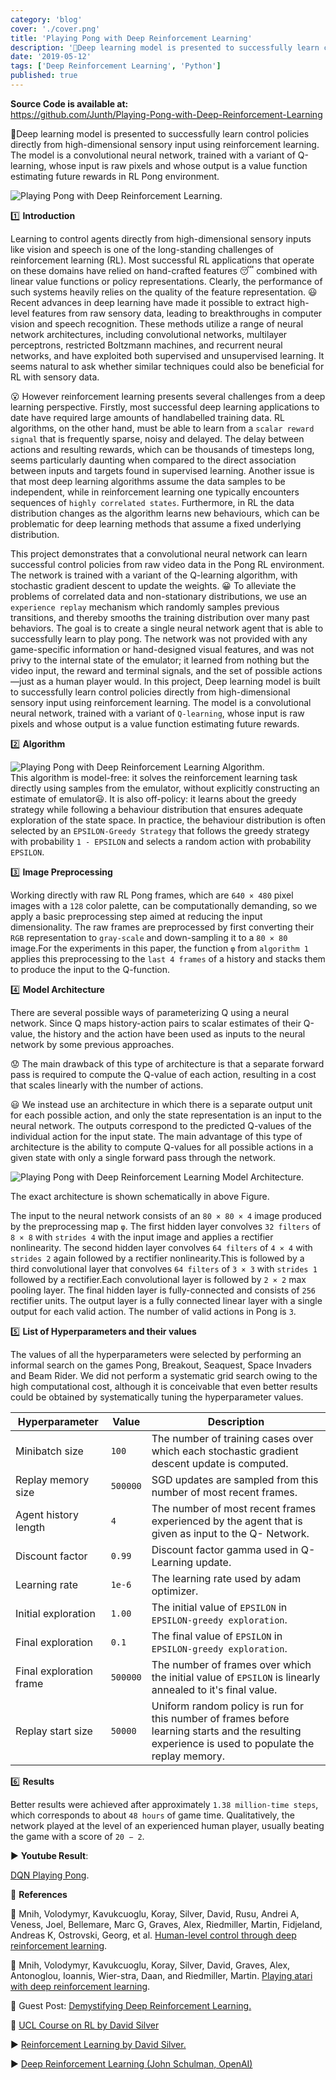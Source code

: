 ```yaml
---
category: 'blog'
cover: './cover.png'
title: 'Playing Pong with Deep Reinforcement Learning'
description: '🏓Deep learning model is presented to successfully learn control policies directly from high-dimensional...'
date: '2019-05-12'
tags: ['Deep Reinforcement Learning', 'Python']
published: true
---
```


**Source Code is available at:**<br>
https://github.com/Junth/Playing-Pong-with-Deep-Reinforcement-Learning

🏓Deep learning model is presented to successfully learn control policies directly from high-dimensional sensory input using reinforcement learning. The model is a convolutional neural network, trained with a variant of Q-learning, whose input is raw pixels and whose output is a value function estimating future rewards in RL Pong environment.

![Playing Pong with Deep Reinforcement Learning.](https://i.imgur.com/64aC4UW.gif)

1️⃣ **Introduction**

Learning to control agents directly from high-dimensional sensory inputs like vision and speech is one of the long-standing challenges of reinforcement learning (RL). Most successful RL applications that operate on these domains have relied on hand-crafted features 😴 combined with linear value functions or policy representations. Clearly, the performance of such systems heavily relies on the quality of the feature representation. 😃 Recent advances in deep learning have made it possible to extract high-level features from raw sensory data, leading to breakthroughs in computer vision and speech recognition. These methods utilize a range of neural network architectures, including convolutional networks, multilayer perceptrons, restricted Boltzmann machines, and recurrent neural networks, and have exploited both supervised and unsupervised learning. It seems natural to ask whether similar techniques could also be beneficial for RL with sensory data.

😮 However reinforcement learning presents several challenges from a deep learning perspective. Firstly, most successful deep learning applications to date have required large amounts of handlabelled training data. RL algorithms, on the other hand, must be able to learn from a `scalar reward signal` that is frequently sparse, noisy and delayed. The delay between actions and resulting rewards, which can be thousands of timesteps long, seems particularly daunting when compared to the direct association between inputs and targets found in supervised learning. Another issue is that most deep learning algorithms assume the data samples to be independent, while in reinforcement learning one typically encounters sequences of `highly correlated states`. Furthermore, in RL the data distribution changes as the algorithm learns new behaviours, which can be problematic for deep learning methods that assume a fixed underlying distribution.

This project demonstrates that a convolutional neural network can learn successful control policies from raw video data in the Pong RL environment. The network is trained with a variant of the Q-learning algorithm, with stochastic gradient descent to update the weights. :grinning: To alleviate the problems of correlated data and non-stationary distributions, we use an `experience replay` mechanism which randomly samples previous transitions, and thereby smooths the training distribution over many past behaviors. The goal is to create a single neural network agent that is able to successfully learn to play pong. The network was not provided with any game-specific information or hand-designed visual features, and was not privy to the internal state of the emulator; it learned from nothing but the video input, the reward and terminal signals, and the set of possible actions—just as a human player would. In this project, Deep learning model is built to successfully learn control policies directly from high-dimensional sensory input using reinforcement learning. The model is a convolutional neural network, trained with a variant of `Q-learning`, whose input is raw pixels and whose output is a value function estimating future rewards.

2️⃣ **Algorithm**<br>

![Playing Pong with Deep Reinforcement Learning Algorithm.](https://i.imgur.com/HHClFOS.png)<br>
This algorithm is model-free: it solves the reinforcement learning task directly using samples from the emulator, without explicitly constructing an estimate of emulator😃. It is also off-policy: it learns about the greedy strategy while following a behaviour distribution that ensures adequate exploration of the state space. In practice, the behaviour distribution is often selected by an `EPSILON-Greedy Strategy` that follows the greedy strategy with probability `1 - EPSILON` and selects a random action with probability `EPSILON`.

3️⃣ **Image Preprocessing**

Working directly with raw RL Pong frames, which are `640 × 480` pixel images with a `128` color palette, can be computationally demanding, so we apply a basic preprocessing step aimed at reducing the input dimensionality. The raw frames are preprocessed by first converting their `RGB` representation to `gray-scale` and down-sampling it to a `80 × 80` image.For the experiments in this paper, the function `φ` from `algorithm 1` applies this preprocessing to the `last 4 frames` of a history and stacks them to produce the input to the Q-function.

4️⃣ **Model Architecture**

There are several possible ways of parameterizing Q using a neural network. Since Q maps history-action pairs to scalar estimates of their Q-value, the history and the action have been used as inputs to the neural network by some previous approaches.

😟 The main drawback of this type of architecture is that a separate forward pass is required to compute the Q-value of each action, resulting in a cost that scales linearly with the number of actions.

😃 We instead use an architecture in which there is a separate output unit for each possible action, and only the state representation is an input to the neural network. The outputs correspond to the predicted Q-values of the individual action for the input state. The main advantage of this type of architecture is the ability to compute Q-values for all possible actions in a given state with only a single forward pass through the network.

![Playing Pong with Deep Reinforcement Learning Model Architecture.](https://i.imgur.com/tawFdAA.png)

The exact architecture is shown schematically in above Figure.

The input to the neural network consists of an `80 × 80 × 4` image produced by the preprocessing map `φ`. The first hidden layer convolves `32 filters` of `8 × 8` with `strides 4` with the input image and applies a rectifier nonlinearity. The second hidden layer convolves `64 filters` of `4 × 4` with `strides 2` again followed by a rectifier nonlinearity.This is followed by a third convolutional layer that convolves `64 filters` of `3 × 3` with `strides 1` followed by a rectifier.Each convolutional layer is followed by `2 × 2` max pooling layer. The final hidden layer is fully-connected and consists of `256` rectifier units. The output layer is a fully connected linear layer with a single output for each valid action. The number of valid actions in Pong is `3`.

5️⃣ **List of Hyperparameters and their values**

The values of all the hyperparameters were selected by performing an informal search on the games Pong, Breakout, Seaquest, Space Invaders and Beam Rider. We did not perform a systematic grid search owing to the high computational cost, although it is conceivable that even better results could be obtained by systematically tuning the hyperparameter values.

| Hyperparameter          | Value    | Description                                                                                                                                       |
| ----------------------- | -------- | ------------------------------------------------------------------------------------------------------------------------------------------------- |
| Minibatch size          | `100`    | The number of training cases over which each stochastic gradient descent update is computed.                                                      |
| Replay memory size      | `500000` | SGD updates are sampled from this number of most recent frames.                                                                                   |
| Agent history length    | `4`      | The number of most recent frames experienced by the agent that is given as input to the Q- Network.                                               |
| Discount factor         | `0.99`   | Discount factor gamma used in Q-Learning update.                                                                                                  |
| Learning rate           | `1e-6`   | The learning rate used by adam optimizer.                                                                                                         |
| Initial exploration     | `1.00`   | The initial value of `EPSILON` in `EPSILON-greedy exploration`.                                                                                   |
| Final exploration       | `0.1`    | The final value of `EPSILON` in `EPSILON-greedy exploration`.                                                                                     |
| Final exploration frame | `500000` | The number of frames over which the initial value of `EPSILON` is linearly annealed to it's final value.                                          |
| Replay start size       | `50000`  | Uniform random policy is run for this number of frames before learning starts and the resulting experience is used to populate the replay memory. |

6️⃣ **Results**

Better results were achieved after approximately `1.38 million-time steps`, which corresponds to about `48 hours` of game time. Qualitatively, the network played at the level of an experienced human player, usually beating the game with a score of `20 − 2`.

▶️ **Youtube Result**:

[DQN Playing Pong](https://www.youtube.com/watch?v=OGb382EyOpg).

👀 **References**

📝 Mnih, Volodymyr, Kavukcuoglu, Koray, Silver, David, Rusu, Andrei A, Veness, Joel,
Bellemare, Marc G, Graves, Alex, Riedmiller, Martin, Fidjeland, Andreas K, Ostrovski,
Georg, et al. [Human-level control through deep reinforcement learning](https://www.nature.com/articles/nature14236).

📝 Mnih, Volodymyr, Kavukcuoglu, Koray, Silver, David, Graves, Alex, Antonoglou, Ioannis, Wier-stra, Daan, and Riedmiller, Martin. [Playing atari with deep reinforcement learning](https://arxiv.org/abs/1312.5602).

📝 Guest Post: [Demystifying Deep Reinforcement Learning.](https://www.intel.ai/demystifying-deep-reinforcement-learning/#gs.1afy66)

📝 [UCL Course on RL by David Silver](https://www.davidsilver.uk/teaching/)

▶️ [Reinforcement Learning by David Silver.](https://www.youtube.com/watch?v=2pWv7GOvuf0&list=PLqYmG7hTraZDM-OYHWgPebj2MfCFzFObQ)

▶️ [Deep Reinforcement Learning (John Schulman, OpenAI)](https://www.youtube.com/watch?v=PtAIh9KSnjo)
